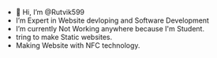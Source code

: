 - 👋 Hi, I’m @Rutvik599
- I’m Expert in Website devloping and Software Development
- I’m currently Not Working anywhere because I'm Student.
- tring to make Static websites.
- Making Website with NFC technology.

